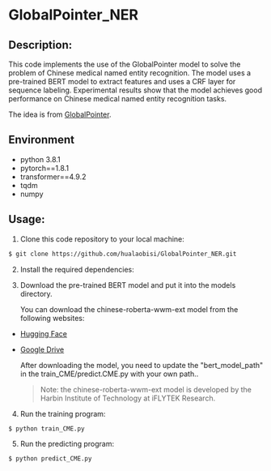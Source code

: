 # GlobalPointer_NER

## Description:


This code implements the use of the GlobalPointer model to solve the problem of Chinese medical named entity recognition. The model uses a pre-trained BERT model to extract features and uses a CRF layer for sequence labeling. Experimental results show that the model achieves good performance on Chinese medical named entity recognition tasks.

The idea is from [GlobalPointer](https://kexue.fm/archives/8373).
## Environment
+ python 3.8.1
+ pytorch==1.8.1
+ transformer==4.9.2
+ tqdm
+ numpy

## Usage:
1. Clone this code repository to your local machine:
```sh
$ git clone https://github.com/hualaobisi/GlobalPointer_NER.git
```
2. Install the required dependencies:

3. Download the pre-trained BERT model and put it into the models directory.

   You can download the chinese-roberta-wwm-ext model from the following websites:

- [Hugging Face](https://huggingface.co/hfl/chinese-roberta-wwm-ext)
- [Google Drive](https://drive.google.com/drive/folders/1dFvF7W1qJc3m6UQYbHvz8lwEg3KjzKQ2)

  After downloading the model, you need to update the "bert_model_path" in the train_CME/predict.CME.py with your own path..

  > Note: the chinese-roberta-wwm-ext model is developed by the Harbin Institute of Technology at iFLYTEK Research.

4. Run the training program:
```sh
$ python train_CME.py
```
5. Run the predicting program:
```sh
$ python predict_CME.py
```
